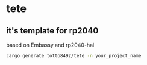 # tete

## it's template for rp2040

based on Embassy and rp2040-hal

```bash
cargo generate totto8492/tete -n your_project_name
```
